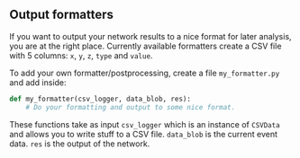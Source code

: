 ## Output formatters

If you want to output your network results to a nice format for later analysis,
you are at the right place. Currently available formatters create a CSV file
with 5 columns: `x`, `y`, `z`, `type` and `value`.

To add your own formatter/postprocessing, create a file `my_formatter.py` and
add inside:
```python
def my_formatter(csv_logger, data_blob, res):
    # Do your formatting and output to some nice format.
```
These functions take as input `csv_logger` which is an instance of `CSVData`
and allows you to write stuff to a CSV file.
`data_blob` is the current event data. `res` is the output of the network.
